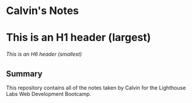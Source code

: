 # Calvin's Notes

# This is an H1 header (largest)
###### This is an H6 header (smallest)

## Summary

This repository contains all of the notes taken by Calvin for the Lighthouse Labs Web Development Bootcamp. 